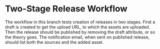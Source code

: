 # Two-Stage Release Workflow

The workflow in this branch tests creation of releases in two stages.
First a draft is created to get the upload URL, to which the assets
are uploaded. Then the release should be published by removing the draft
attribute, or so the theory goes. The notification email, when sent on
published release, should list both the sources and the added asset.
